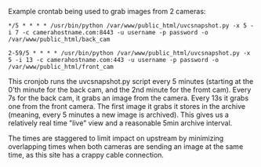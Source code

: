 Example crontab being used to grab images from 2 cameras:

`*/5 * * * * /usr/bin/python /var/www/public_html/uvcsnapshot.py -x 5 -i 7 -c camerahostname.com:8443 -u username -p password -o /var/www/public_html/back_cam`

`2-59/5 * * * * /usr/bin/python /var/www/public_html/uvcsnapshot.py -x 5 -i 13 -c camerahostname.com:443 -u username -p password -o /var/www/public_html/front_cam`

This cronjob runs the  uvcsnapshot.py script every 5 minutes (starting at the 0'th minute for the back cam, and the 2nd minute for the fromt cam). Every 7s for the back cam, it grabs an image from the camera. Every 13s it grabs one from the front camera. The first image it grabs it stores in the archive (meaning, every 5 minutes a new image is archived). This gives us a relatively real time "live" view and a reasonable 5min archive interval.

The times are staggered to limit impact on upstream by minimizing overlapping times when both cameras are sending an image at the same time, as this site has a crappy cable connection.